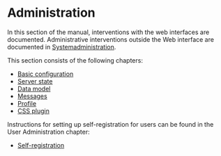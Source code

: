# Administration

In this section of the manual, interventions with the web interfaces are documented. Administrative interventions outside the Web interface are documented in [Systemadministration](../../sysadmin/sysadmin.md).

This section consists of the following chapters:

* [Basic configuration](./base-config/base-config.md)
* [Server state](./server-status/server-status.md)
* [Data model](./datamodel/datamodel.md)
* [Messages](./messages/messages.md)
* [Profile](./profiles/profiles.md)
* [CSS plugin](./cssplugin/cssplugin.md)

Instructions for setting up self-registration for users can be found in the User Administration chapter:

* [Self-registration](../userprefs/selfregister/selfregister.md)